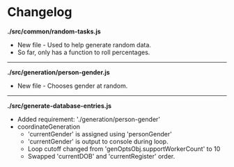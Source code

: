 # Changelog

**./src/common/random-tasks.js**
* New file - Used to help generate random data.
* So far, only has a function to roll percentages.

---

**./src/generation/person-gender.js**
* New file - Chooses gender at random.

---

**./src/generate-database-entries.js**
* Added requirement: './generation/person-gender'
* coordinateGeneration
	* 'currentGender' is assigned using 'personGender'
	* 'currentGender' is output to console during loop.
	* Loop cutoff changed from 'genOptsObj.supportWorkerCount' to 10
	* Swapped 'currentDOB' and 'currentRegister' order.
